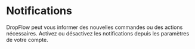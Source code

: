 # Notifications

DropFlow peut vous informer des nouvelles commandes ou des actions nécessaires.
Activez ou désactivez les notifications depuis les paramètres de votre compte.
